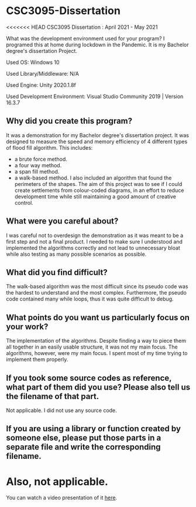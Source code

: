 # CSC3095-Dissertation

<<<<<<< HEAD
CSC3095 Dissertation : April 2021 - May 2021

What was the development environment used for your program?
I programed this at home during lockdown in the Pandemic. It is my Bachelor degree's dissertation Project.

Used OS: Windows 10

Used Library/Middleware: N/A

Used Engine: Unity 2020.1.8f

Used Development Environment: Visual Studio Community 2019 | Version 16.3.7

## Why did you create this program?
It was a demonstration for my Bachelor degree's dissertation project. It was designed to measure the speed and memory efficiency of 4 different types of flood fill algorithm.
This includes: 
- a brute force method.
- a four way method.
- a span fill method.
- a walk-based method.
I also included an algorithm that found the perimeters of the shapes. The aim of this project was to see if I could create settlements from colour-coded diagrams, in an effort to reduce development time while still maintaining a good amount of creative control.

## What were you careful about?
I was careful not to overdesign the demonstration as it was meant to be a first step and not a final product. I needed to make sure I understood and implemented the algorithms correctly and not lead to unnecessary bloat while also testing as many possible scenarios as possible. 

## What did you find difficult?
The walk-based algorithm was the most difficult since its pseudo code was the hardest to understand and the most complex. Furthermore, the pseudo code contained many while loops, thus it was quite difficult to debug.

## What points do you want us particularly focus on your work?
The implementation of the algorithms. Despite finding a way to piece them all together in an easily usable structure, it was not my main focus. The algorithms, however, were my main focus. I spent most of my time trying to implement them properly.

## If you took some source codes as reference, what part of them did you use? Please also tell us the filename of that part.
Not applicable. I did not use any source code.

## If you are using a library or function created by someone else, please put those parts in a separate file and write the corresponding filename.
Also, not applicable.
=======
You can watch a video presentation of it [here](youtube.com/watch?v=HVNwGBe0hbw&t=2s&ab_channel=JackHopkins).
